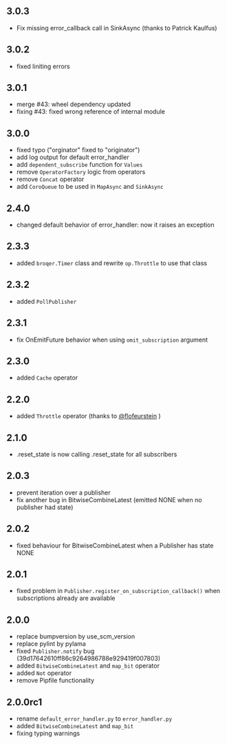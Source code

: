 ## 3.0.3

* Fix missing error_callback call in SinkAsync (thanks to Patrick Kaulfus)

## 3.0.2

* fixed liniting errors

## 3.0.1

* merge #43: wheel dependency updated
* fixing #43: fixed wrong reference of internal module

## 3.0.0

* fixed typo ("orginator" fixed to "originator")
* add log output for default error_handler
* add `dependent_subscribe` function for `Values`
* remove `OperatorFactory` logic from operators
* remove `Concat` operator
* add `CoroQueue` to be used in `MapAsync` and `SinkAsync`

## 2.4.0

* changed default behavior of error_handler: now it raises an exception

## 2.3.3

* added `broqer.Timer` class and rewrite `op.Throttle` to use that class

## 2.3.2

* added `PollPublisher`

## 2.3.1

* fix OnEmitFuture behavior when using `omit_subscription` argument

## 2.3.0

* added `Cache` operator

## 2.2.0

* added `Throttle` operator (thanks to [@flofeurstein](https://github.com/flofeurstein>) )

## 2.1.0

* .reset_state is now calling .reset_state for all subscribers

## 2.0.3

* prevent iteration over a publisher
* fix another bug in BitwiseCombineLatest (emitted NONE when no publisher had state)

## 2.0.2

* fixed behaviour for BitwiseCombineLatest when a Publisher has state NONE

## 2.0.1

* fixed problem in `Publisher.register_on_subscription_callback()` when subscriptions already are available

## 2.0.0

* replace bumpversion by use_scm_version
* replace pylint by pylama
* fixed `Publisher.notify` bug (39d17642610ff86c9264986788e929419f007803)
* added `BitwiseCombineLatest` and `map_bit` operator
* added `Not` operator
* remove Pipfile functionality

## 2.0.0rc1

* rename `default_error_handler.py` to `error_handler.py`
* added `BitwiseCombineLatest` and `map_bit`
* fixing typing warnings
